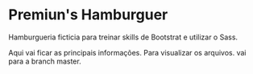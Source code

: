 # Premiun's Hamburguer
Hamburgueria ficticia para treinar skills de Bootstrat e utilizar o Sass.

Aqui vai ficar as principais informações.
Para visualizar os arquivos. vai para a branch master. 
